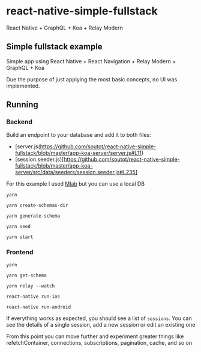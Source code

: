 # react-native-simple-fullstack
React Native + GraphQL + Koa + Relay Modern

## Simple fullstack example
Simple app using React Native + React Navigation + Relay Modern + GraphQL + Koa

Due the purpose of just applying the most basic concepts, no UI was implemented.

## Running

### Backend
Build an endpoint to your database and add it to both files:
* [server.js(https://github.com/soutot/react-native-simple-fullstack/blob/master/app-koa-server/server.js#L11)
* [session.seeder.js)[https://github.com/soutot/react-native-simple-fullstack/blob/master/app-koa-server/src/data/seeders/session.seeder.js#L235]

For this example I used [Mlab](https://mlab.com/login/) but you can use a local DB

```yarn```

```yarn create-schemas-dir```

```yarn generate-schema```

```yarn seed```

```yarn start```


### Frontend
```yarn```

```yarn get-schema```

```yarn relay --watch```

```react-native run-ios```

```react-native run-android```


If everything works as expected, you should see a list of ```sessions```. You can see the details of a single session, add a new session or edit an existing one

From this point you can move further and experiment greater things like refetchContainer, connections, subscriptions, pagination, cache, and so on
